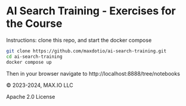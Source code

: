 # AI Search Training - Exercises for the Course

Instructions: clone this repo, and start the docker compose

```bash
git clone https://github.com/maxdotio/ai-search-training.git
cd ai-search-training
docker compose up
```

Then in your browser navigate to http://localhost:8888/tree/notebooks

© 2023-2024, MAX.IO LLC

Apache 2.0 License
